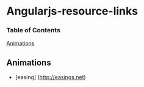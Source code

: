 Angularjs-resource-links
========================


### Table of Contents
[Animations](#animations)  


## Animations
* [easing] (http://easings.net)